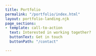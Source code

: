 ```yaml
---
title: Portfolio
permalink: "/portfolio/index.html"
layout: portfolio-landing.njk
page_sections:
- template: call-to-action
  text: Interested in working together?
  buttonText: Get in touch
  buttonPath: "/contact"

---
```

